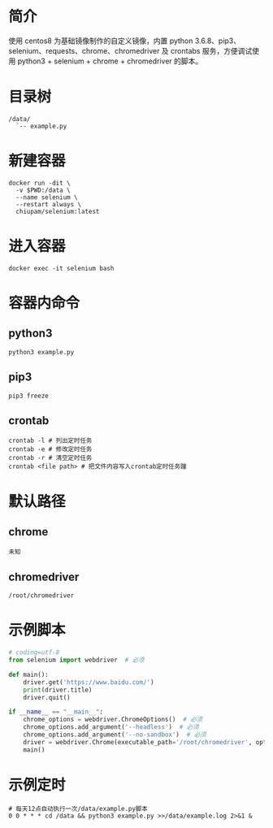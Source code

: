 # 简介
使用 centos8 为基础镜像制作的自定义镜像，内置 python 3.6.8、pip3、selenium、requests、chrome、chromedriver 及 crontabs 服务，方便调试使用 python3 + selenium + chrome + chromedriver 的脚本。
# 目录树
```text
/data/
  `-- example.py
```
# 新建容器
```shell
docker run -dit \
  -v $PWD:/data \
  --name selenium \
  --restart always \
  chiupam/selenium:latest
```
# 进入容器
```shell
docker exec -it selenium bash
```
# 容器内命令
## python3
```shell
python3 example.py
```
## pip3
```shell
pip3 freeze
```
## crontab
```shell
crontab -l # 列出定时任务
crontab -e # 修改定时任务
crontab -r # 清空定时任务
crontab <file path> # 把文件内容写入crontab定时任务蹱
```
# 默认路径
## chrome
`未知`
## chromedriver
`/root/chromedriver`
# 示例脚本
```python
# coding=utf-8
from selenium import webdriver  # 必须

def main():
    driver.get('https://www.baidu.com/')
    print(driver.title)
    driver.quit()

if __name__ == "__main__":
    chrome_options = webdriver.ChromeOptions()  # 必须
    chrome_options.add_argument('--headless')  # 必须
    chrome_options.add_argument('--no-sandbox')  # 必须
    driver = webdriver.Chrome(executable_path='/root/chromedriver', options=chrome_options)  # 必须
    main()

```
# 示例定时
```shell
# 每天12点自动执行一次/data/example.py脚本
0 0 * * * cd /data && python3 example.py >>/data/example.log 2>&1 &
```